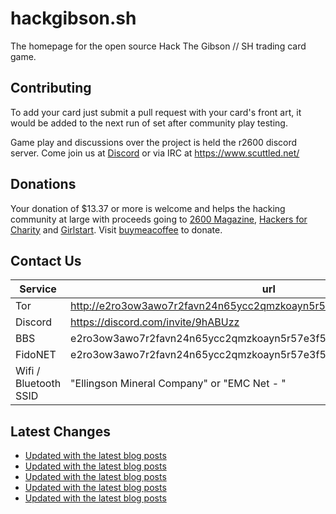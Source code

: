 # hackgibson.sh
The homepage for the open source Hack The Gibson // SH trading card game.


## Contributing

To add your card just submit a pull request with your card's front art, it would be added to the next run of set after community play testing.

Game play and discussions over the project is held the r2600 discord server. Come join us at [Discord](https://discord.com/invite/9hABUzz) or via IRC at https://www.scuttled.net/


## Donations

Your donation of $13.37 or more is welcome and helps the hacking community at large with proceeds going to [2600 Magazine](https://2600.com/), [Hackers for Charity](https://hackersforcharity.org) and [Girlstart](https://girlstart.org).  Visit [buymeacoffee](https://www.buymeacoffee.com/hackgibson.sh) to donate.


## Contact Us

Service | url
-|-
Tor | http://e2ro3ow3awo7r2favn24n65ycc2qmzkoayn5r57e3f56nvjwdcgg32ad.onion
Discord | https://discord.com/invite/9hABUzz
BBS | e2ro3ow3awo7r2favn24n65ycc2qmzkoayn5r57e3f56nvjwdcgg32ad.onion:23
FidoNET | e2ro3ow3awo7r2favn24n65ycc2qmzkoayn5r57e3f56nvjwdcgg32ad.onion:24554
Wifi / Bluetooth SSID | "Ellingson Mineral Company" or "EMC Net - <fidonet address>"

## Latest Changes
<!-- BLOG-POST-LIST:START -->
- [Updated with the latest blog posts](https://github.com/DFW2600/hackgibson.sh/commit/e539a12fe2165e1a51def0c3a65f298921be6a37)
- [Updated with the latest blog posts](https://github.com/DFW2600/hackgibson.sh/commit/74fcbb06acb565cf7b9bc93b40999c9900a038b9)
- [Updated with the latest blog posts](https://github.com/DFW2600/hackgibson.sh/commit/2c52d363aa39afb839458636c0b8bdd2b7e482a3)
- [Updated with the latest blog posts](https://github.com/DFW2600/hackgibson.sh/commit/60dc75a143fbe3931c19e5f4c8d2cd6eef60dc57)
- [Updated with the latest blog posts](https://github.com/DFW2600/hackgibson.sh/commit/a9c0ead09848d614412b437288d6494c510a490e)
<!-- BLOG-POST-LIST:END -->
